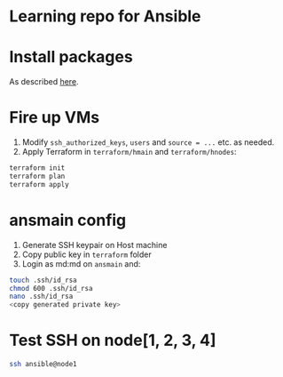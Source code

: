 # Learning repo for Ansible
 
# Install packages
As described [here](https://blog.mdeliu.com/deploy-multiple-vms-with-terraform-libvirt/).

# Fire up VMs
1. Modify `ssh_authorized_keys`, `users` and `source = ...` etc. as needed.
2. Apply Terraform in `terraform/hmain` and `terraform/hnodes`:
```bash
terraform init
terraform plan
terraform apply
```

# ansmain config
1. Generate SSH keypair on Host machine
2. Copy public key in `terraform` folder
3. Login as md:md on `ansmain` and:
```bash
touch .ssh/id_rsa
chmod 600 .ssh/id_rsa
nano .ssh/id_rsa
<copy generated private key>
```

# Test SSH on node[1, 2, 3, 4]
```bash
ssh ansible@node1
```


